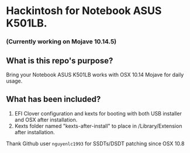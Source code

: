 # Hackintosh for Notebook ASUS K501LB.

### (Currently working on Mojave 10.14.5)

## What is this repo's purpose?

Bring your Notebook ASUS K501LB works with OSX 10.14 Mojave for daily usage.

## What has been included?

1. EFI Clover configuration and kexts for booting with both USB installer and OSX after installation.
2. Kexts folder named "kexts-after-install" to place in /Library/Extension after installation.

Thank Github user `nguyenlc1993` for SSDTs/DSDT patching since OSX 10.8
